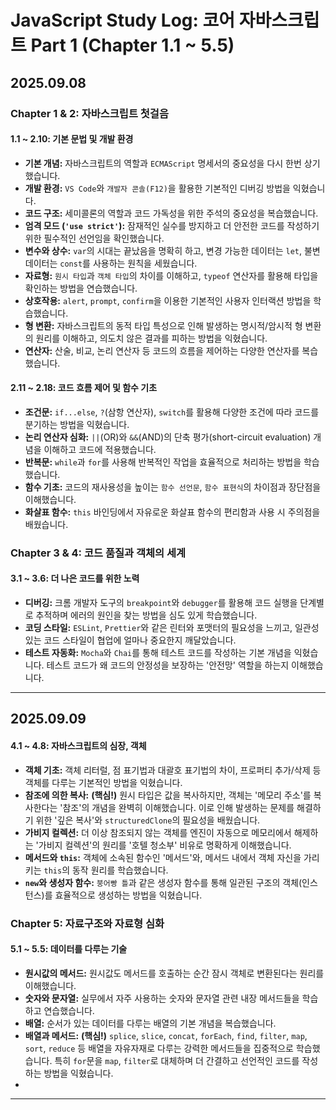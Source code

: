 # JavaScript Study Log: 코어 자바스크립트 Part 1 (Chapter 1.1 ~ 5.5)

## 2025.09.08

### Chapter 1 & 2: 자바스크립트 첫걸음

#### 1.1 ~ 2.10: 기본 문법 및 개발 환경
- **기본 개념:** 자바스크립트의 역할과 `ECMAScript` 명세서의 중요성을 다시 한번 상기했습니다.
- **개발 환경:** `VS Code`와 `개발자 콘솔(F12)`을 활용한 기본적인 디버깅 방법을 익혔습니다.
- **코드 구조:** 세미콜론의 역할과 코드 가독성을 위한 주석의 중요성을 복습했습니다.
- **엄격 모드 (`'use strict'`):** 잠재적인 실수를 방지하고 더 안전한 코드를 작성하기 위한 필수적인 선언임을 확인했습니다.
- **변수와 상수:** `var`의 시대는 끝났음을 명확히 하고, 변경 가능한 데이터는 `let`, 불변 데이터는 `const`를 사용하는 원칙을 세웠습니다.
- **자료형:** `원시 타입`과 `객체 타입`의 차이를 이해하고, `typeof` 연산자를 활용해 타입을 확인하는 방법을 연습했습니다.
- **상호작용:** `alert`, `prompt`, `confirm`을 이용한 기본적인 사용자 인터랙션 방법을 학습했습니다.
- **형 변환:** 자바스크립트의 동적 타입 특성으로 인해 발생하는 명시적/암시적 형 변환의 원리를 이해하고, 의도치 않은 결과를 피하는 방법을 익혔습니다.
- **연산자:** 산술, 비교, 논리 연산자 등 코드의 흐름을 제어하는 다양한 연산자를 복습했습니다.

#### 2.11 ~ 2.18: 코드 흐름 제어 및 함수 기초
- **조건문:** `if...else`, `?`(삼항 연산자), `switch`를 활용해 다양한 조건에 따라 코드를 분기하는 방법을 익혔습니다.
- **논리 연산자 심화:** `||`(OR)와 `&&`(AND)의 단축 평가(short-circuit evaluation) 개념을 이해하고 코드에 적용했습니다.
- **반복문:** `while`과 `for`를 사용해 반복적인 작업을 효율적으로 처리하는 방법을 학습했습니다.
- **함수 기초:** 코드의 재사용성을 높이는 `함수 선언문`, `함수 표현식`의 차이점과 장단점을 이해했습니다.
- **화살표 함수:** `this` 바인딩에서 자유로운 화살표 함수의 편리함과 사용 시 주의점을 배웠습니다.


### Chapter 3 & 4: 코드 품질과 객체의 세계

#### 3.1 ~ 3.6: 더 나은 코드를 위한 노력
- **디버깅:** 크롬 개발자 도구의 `breakpoint`와 `debugger`를 활용해 코드 실행을 단계별로 추적하며 에러의 원인을 찾는 방법을 심도 있게 학습했습니다.
- **코딩 스타일:** `ESLint`, `Prettier`와 같은 린터와 포맷터의 필요성을 느끼고, 일관성 있는 코드 스타일이 협업에 얼마나 중요한지 깨달았습니다.
- **테스트 자동화:** `Mocha`와 `Chai`를 통해 테스트 코드를 작성하는 기본 개념을 익혔습니다. 테스트 코드가 왜 코드의 안정성을 보장하는 '안전망' 역할을 하는지 이해했습니다.

---
## 2025.09.09

#### 4.1 ~ 4.8: 자바스크립트의 심장, 객체
- **객체 기초:** 객체 리터럴, 점 표기법과 대괄호 표기법의 차이, 프로퍼티 추가/삭제 등 객체를 다루는 기본적인 방법을 익혔습니다.
- **참조에 의한 복사:** **(핵심!)** 원시 타입은 값을 복사하지만, 객체는 '메모리 주소'를 복사한다는 '참조'의 개념을 완벽히 이해했습니다. 이로 인해 발생하는 문제를 해결하기 위한 '깊은 복사'와 `structuredClone`의 필요성을 배웠습니다.
- **가비지 컬렉션:** 더 이상 참조되지 않는 객체를 엔진이 자동으로 메모리에서 해제하는 '가비지 컬렉션'의 원리를 '호텔 청소부' 비유로 명확하게 이해했습니다.
- **메서드와 `this`:** 객체에 소속된 함수인 '메서드'와, 메서드 내에서 객체 자신을 가리키는 `this`의 동작 원리를 학습했습니다.
- **`new`와 생성자 함수:** `붕어빵 틀`과 같은 생성자 함수를 통해 일관된 구조의 객체(인스턴스)를 효율적으로 생성하는 방법을 익혔습니다.


### Chapter 5: 자료구조와 자료형 심화

#### 5.1 ~ 5.5: 데이터를 다루는 기술
- **원시값의 메서드:** 원시값도 메서드를 호출하는 순간 잠시 객체로 변환된다는 원리를 이해했습니다.
- **숫자와 문자열:** 실무에서 자주 사용하는 숫자와 문자열 관련 내장 메서드들을 학습하고 연습했습니다.
- **배열:** 순서가 있는 데이터를 다루는 배열의 기본 개념을 복습했습니다.
- **배열과 메서드:** **(핵심!)** `splice`, `slice`, `concat`, `forEach`, `find`, `filter`, `map`, `sort`, `reduce` 등 배열을 자유자재로 다루는 강력한 메서드들을 집중적으로 학습했습니다. 특히 `for`문을 `map`, `filter`로 대체하며 더 간결하고 선언적인 코드를 작성하는 방법을 익혔습니다.
- 
---
